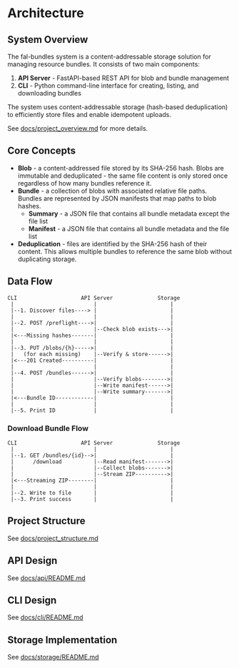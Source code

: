 # Architecture

## System Overview

The fal-bundles system is a content-addressable storage solution for managing resource bundles. It consists of two main components:

1. **API Server** - FastAPI-based REST API for blob and bundle management
2. **CLI** - Python command-line interface for creating, listing, and downloading bundles

The system uses content-addressable storage (hash-based deduplication) to efficiently store files and enable idempotent uploads.

See [docs/project_overview.md](./project_overview.md) for more details.

## Core Concepts

- **Blob** - a content-addressed file stored by its SHA-256 hash. Blobs are immutable and deduplicated - the same file content is only stored once regardless of how many bundles reference it.
- **Bundle** - a collection of blobs with associated relative file paths. Bundles are represented by JSON manifests that map paths to blob hashes.
  - **Summary** - a JSON file that contains all bundle metadata except the file list
  - **Manifest** - a JSON file that contains all bundle metadata and the file list
- **Deduplication** - files are identified by the SHA-256 hash of their content. This allows multiple bundles to reference the same blob without duplicating storage.

## Data Flow

```
CLI                    API Server              Storage
 |                         |                       |
 |--1. Discover files----> |                       |
 |                         |                       |
 |--2. POST /preflight---->|                       |
 |                         |--Check blob exists--->|
 |<---Missing hashes-------|                       |
 |                         |                       |
 |--3. PUT /blobs/{h}----->|                       |
 |   (for each missing)    |--Verify & store------>|
 |<---201 Created----------|                       |
 |                         |                       |
 |--4. POST /bundles------>|                       |
 |                         |--Verify blobs-------->|
 |                         |--Write manifest------>|
 |                         |--Write summary------->|
 |<---Bundle ID------------|                       |
 |                         |                       |
 |--5. Print ID            |                       |
```

### Download Bundle Flow

```
CLI                    API Server              Storage
 |                         |                       |
 |--1. GET /bundles/{id}-->|                       |
 |      /download          |--Read manifest------->|
 |                         |--Collect blobs------->|
 |                         |--Stream ZIP---------->|
 |<---Streaming ZIP--------|                       |
 |                         |                       |
 |--2. Write to file       |                       |
 |--3. Print success       |                       |
```

## Project Structure

See [docs/project_structure.md](./project_structure.md)

## API Design

See [docs/api/README.md](./api/README.md)

## CLI Design

See [docs/cli/README.md](./cli/README.md)

## Storage Implementation

See [docs/storage/README.md](./storage/README.md)

